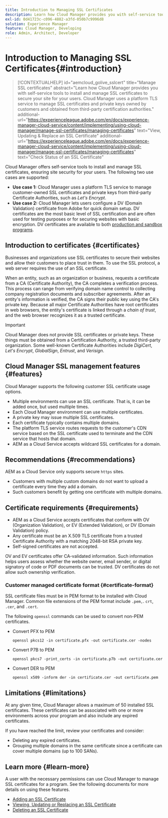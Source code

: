 ```yaml
---
title: Introduction to Managing SSL Certificates
description: Learn how Cloud Manager provides you with self-service tools to install SSL certificates.
exl-id: 0d41723c-c096-4882-a3fd-050b7c9996d8
solution: Experience Manager
feature: Cloud Manager, Developing
role: Admin, Architect, Developer
---
```


# Introduction to Managing SSL Certificates{#introduction}

>[!CONTEXTUALHELP]
>id="aemcloud_golive_sslcert"
>title="Manage SSL certificates"
>abstract="Learn how Cloud Manager provides you with self-service tools to install and manage SSL certificates to secure your site for your users. Cloud Manager uses a platform TLS service to manage SSL certificates and private keys owned by customers and obtained from third-party certification authorities."
>additional-url="https://experienceleague.adobe.com/en/docs/experience-manager-cloud-service/content/implementing/using-cloud-manager/manage-ssl-certificates/managing-certificates" text="View, Updating & Replace an SSL Certificate"
>additional-url="https://experienceleague.adobe.com/en/docs/experience-manager-cloud-service/content/implementing/using-cloud-manager/manage-ssl-certificates/managing-certificates" text="Check Status of an SSL Certificate"


Cloud Manager offers self-service tools to install and manage SSL certificates, ensuring site security for your users. The following two use cases are supported:

<!-- CQDOC-21758, #1 -->

* **Use case 1:** Cloud Manager uses a platform TLS service to manage customer-owned SSL certificates and private keys from third-party Certificate Authorities, such as *Let's Encrypt*.
* **Use case 2:** Cloud Manager lets users configure a DV (Domain Validation) certificate from Adobe for quick domain setup. DV certificates are the most basic level of SSL certification and are often used for testing purposes or for securing websites with basic encryption. DV certificates are available to both [production and sandbox programs](/help/implementing/cloud-manager/getting-access-to-aem-in-cloud/program-types.md). 


## Introduction to certificates {#certificates}

Businesses and organizations use SSL certificates to secure their websites and allow their customers to place trust in them. To use the SSL protocol, a web server requires the use of an SSL certificate. 

When an entity, such as an organization or business, requests a certificate from a CA (Certificate Authority), the CA completes a verification process. This process can range from verifying domain name control to collecting company registration documents and subscriber agreements. After an entity's information is verified, the CA signs their public key using the CA's private key. Because all major Certificate Authorities have root certificates in web browsers, the entity's certificate is linked through a *chain of trust*, and the web browser recognizes it as a trusted certificate.

>[!IMPORTANT]
>
>Cloud Manager does not provide SSL certificates or private keys. These things must be obtained from a Certification Authority, a trusted third-party organization. Some well-known Certificate Authorities include *DigiCert*, *Let's Encrypt*, *GlobalSign*, *Entrust*, and *Verisign*.

## Cloud Manager SSL management features {#features}

Cloud Manager supports the following customer SSL certificate usage options.

* Multiple environments can use an SSL certificate. That is, it can be added once, but used multiple times.
* Each Cloud Manager environment can use multiple certificates.
* A private key may issue multiple SSL certificates.
* Each certificate typically contains multiple domains.
* The platform TLS service routes requests to the customer's CDN service based on the SSL certificate used to terminate and the CDN service that hosts that domain.
* AEM as a Cloud Service accepts wildcard SSL certificates for a domain.

## Recommendations {#recommendations}

AEM as a Cloud Service only supports secure `https` sites.

* Customers with multiple custom domains do not want to upload a certificate every time they add a domain.
* Such customers benefit by getting one certificate with multiple domains.

## Certificate requirements {#requirements}

* AEM as a Cloud Service accepts certificates that conform with OV (Organization Validation), or EV (Extended Validation), or DV (Domain Validation) policy. <!-- CQDOC-21758, #2 -->
* Any certificate must be an X.509 TLS certificate from a trusted Certificate Authority with a matching 2048-bit RSA private key.
* Self-signed certificates are not accepted.

OV and EV certificates offer CA-validated information. Such information helps users assess whether the website owner, email sender, or digital signatory of code or PDF documents can be trusted. DV certificates do not allow such ownership verification.

### Customer managed certificate format {#certificate-format} 
<!-- CQDOC-21758, #3 -->

SSL certificate files must be in PEM format to be installed with Cloud Manager. Common file extensions of the PEM format include `.pem,`. `crt`, `.cer`, and `.cert`. 

The following `openssl` commands can be used to convert non-PEM certificates.

* Convert PFX to PEM

  ```shell
  openssl pkcs12 -in certificate.pfx -out certificate.cer -nodes
  ```

* Convert P7B to PEM

  ```shell
  openssl pkcs7 -print_certs -in certificate.p7b -out certificate.cer
  ```

* Convert DER to PEM

  ```shell
  openssl x509 -inform der -in certificate.cer -out certificate.pem
  ```

## Limitations {#limitations}

At any given time, Cloud Manager allows a maximum of 50 installed SSL certificates. These certificates can be associated with one or more environments across your program and also include any expired certificates.

If you have reached the limit, review your certificates and consider:

* Deleting any expired certificates.
* Grouping multiple domains in the same certificate since a certificate can cover multiple domains (up to 100 SANs).

## Learn more {#learn-more}

A user with the necessary permissions can use Cloud Manager to manage SSL certificates for a program. See the following documents for more details on using these features.

* [Adding an SSL Certificate](/help/implementing/cloud-manager/managing-ssl-certifications/add-ssl-certificate.md)
* [Viewing, Updating or Replacing an SSL Certificate](/help/implementing/cloud-manager/managing-ssl-certifications/managing-certificates.md)
* [Deleting an SSL Certificate](/help/implementing/cloud-manager/managing-ssl-certifications/managing-certificates.md)
